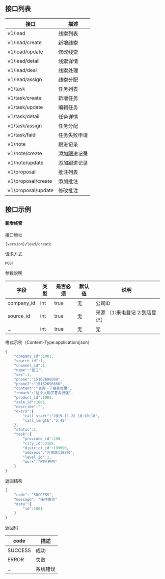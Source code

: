 ## 接口列表

| 接口 |  描述       |
| -------- | ------------- |
| v1/lead | 线索列表 |
| v1/lead/create | 新增线索 |
| v1/lead/update | 修改线索 |
| v1/lead/detail | 线索详情 |
| v1/lead/deal | 线索处理 |
| v1/lead/assign | 线索分配 |
| v1/task | 任务列表 |
| v1/task/create | 新增任务 |
| v1/task/update | 编辑任务 |
| v1/task/detail | 任务详情 |
| v1/task/assign | 任务分配 |
| v1/task/faid | 任务失败申请 |
| v1/note | 跟进记录 |
| v1/note/create | 添加跟进记录 |
| v1/note/update | 添加跟进记录 |
| v1/proposal | 批注列表 |
| v1/proposal/create | 添加批注 |
| v1/proposal/update | 修改批注 |




## 接口示例

#### 新增线索

接口地址

```
{version}/lead/create
```

请求方式

```
POST
```

参数说明

| 字段 |  类型   | 是否必须  |  默认值 |  说明  |
| -------- | ------------- |-------- | ------------- |-------- |
| company_id | int |true | 无 |公司ID |
| source_id | int |true | 无 |来源 （1:来电登记 2:到店登记）  |
| ... | int |true | 无 | 无  |

格式示例（Content-Type:application/json）
```javascript
{
    "company_id":1001,
    "source_id":1,
    "channel_id":1,
    "name":"张三",
    "sex":1,
    "phone":"15162698888",
    "phone2":"15162696666",
    "content":"咨询一下相关优惠",
    "remark":"这个人购买意向很强",
    "product_id":1001,
    "sale_id":1001,
    "describe":"",
    "extra":{
        "call_start":"2019-11-28 10:10:10",
        "call_length":"2:45"
    },
    "status":1,
    "task":{
        "province_id":100,
        "city_id":2188,
        "district_id":199999,
        "address":"万荣路1188号",
        "level_id":1,
        "work":"阿里巴巴"
    }
}
```

返回结构

```javascript
{
    "code": "SUCCESS",
    "message": "操作成功"  
    "data":{
        "id":1001
    }
}
```

返回码

| code |  描述       |
| -------- | ------------- |
| SUCCESS | 成功 |
| ERROR | 失败 |
| ... | 系统错误 |




